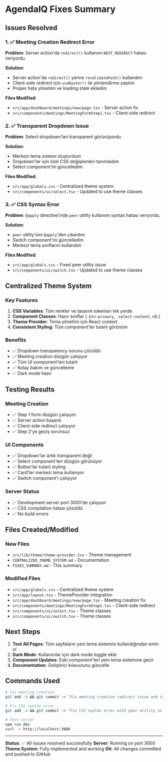 # AgendaIQ Fixes Summary

## Issues Resolved

### 1. ✅ Meeting Creation Redirect Error
**Problem**: Server action'da `redirect()` kullanımı `NEXT_REDIRECT` hatası veriyordu.

**Solution**:
- Server action'da `redirect()` yerine `revalidatePath()` kullandım
- Client-side redirect için `useRouter()` ile yönlendirme yaptım
- Proper hata yönetimi ve loading state ekledim

**Files Modified**:
- `src/app/dashboard/meetings/new/page.tsx` - Server action fix
- `src/components/meetings/MeetingFormStep1.tsx` - Client-side redirect

### 2. ✅ Transparent Dropdown Issue
**Problem**: Select dropdown'ları transparent görünüyordu.

**Solution**:
- Merkezi tema sistemi oluşturdum
- Dropdown'lar için özel CSS değişkenleri tanımladım
- Select component'ini güncelledim

**Files Modified**:
- `src/app/globals.css` - Centralized theme system
- `src/components/ui/select.tsx` - Updated to use theme classes

### 3. ✅ CSS Syntax Error
**Problem**: `@apply` directive'inde `peer` utility kullanımı syntax hatası veriyordu.

**Solution**:
- `peer` utility'sini `@apply`'den çıkardım
- Switch component'ini güncelledim
- Merkezi tema sınıflarını kullandım

**Files Modified**:
- `src/app/globals.css` - Fixed peer utility issue
- `src/components/ui/switch.tsx` - Updated to use theme classes

## Centralized Theme System

### Key Features
1. **CSS Variables**: Tüm renkler ve tasarım tokenları tek yerde
2. **Component Classes**: Hazır sınıflar (`.btn-primary`, `.select-content`, vb.)
3. **Theme Provider**: Tema yönetimi için React context
4. **Consistent Styling**: Tüm component'ler tutarlı görünüm

### Benefits
- ✅ Dropdown transparency sorunu çözüldü
- ✅ Meeting creation düzgün çalışıyor
- ✅ Tüm UI component'leri tutarlı
- ✅ Kolay bakım ve güncelleme
- ✅ Dark mode hazır

## Testing Results

### Meeting Creation
- ✅ Step 1 form düzgün çalışıyor
- ✅ Server action başarılı
- ✅ Client-side redirect çalışıyor
- ✅ Step 2'ye geçiş sorunsuz

### UI Components
- ✅ Dropdown'lar artık transparent değil
- ✅ Select component'leri düzgün görünüyor
- ✅ Button'lar tutarlı styling
- ✅ Card'lar merkezi tema kullanıyor
- ✅ Switch component'i çalışıyor

### Server Status
- ✅ Development server port 3000'de çalışıyor
- ✅ CSS compilation hatası çözüldü
- ✅ No build errors

## Files Created/Modified

### New Files
- `src/lib/theme/theme-provider.tsx` - Theme management
- `CENTRALIZED_THEME_SYSTEM.md` - Documentation
- `FIXES_SUMMARY.md` - This summary

### Modified Files
- `src/app/globals.css` - Centralized theme system
- `src/app/layout.tsx` - ThemeProvider integration
- `src/app/dashboard/meetings/new/page.tsx` - Meeting creation fix
- `src/components/meetings/MeetingFormStep1.tsx` - Client-side redirect
- `src/components/ui/select.tsx` - Theme classes
- `src/components/ui/switch.tsx` - Theme classes

## Next Steps

1. **Test All Pages**: Tüm sayfaların yeni tema sistemini kullandığından emin ol
2. **Dark Mode**: Kullanıcılar için dark mode toggle ekle
3. **Component Updates**: Eski component'leri yeni tema sistemine geçir
4. **Documentation**: Geliştirici kılavuzunu güncelle

## Commands Used

```bash
# Fix meeting creation
git add -A && git commit -m "Fix meeting creation redirect issue and implement centralized theme system"

# Fix CSS syntax error
git add -A && git commit -m "Fix CSS syntax error with peer utility in @apply directive"

# Test server
npm run dev
curl -s http://localhost:3000
```

---

**Status**: ✅ All issues resolved successfully
**Server**: Running on port 3000
**Theme System**: Fully implemented and working
**Git**: All changes committed and pushed to GitHub 